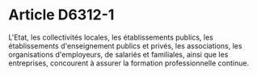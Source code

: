 # Article D6312-1

  
L'Etat, les collectivités locales, les établissements publics, les établissements d'enseignement publics et privés, les associations, les organisations d'employeurs, de salariés et familiales, ainsi que les entreprises, concourent à assurer la formation professionnelle continue.